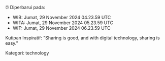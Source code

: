 ⏰ Diperbarui pada:
- WIB: Jumat, 29 November 2024 04.23.59 UTC
- WITA: Jumat, 29 November 2024 05.23.59 UTC
- WIT: Jumat, 29 November 2024 06.23.59 UTC

Kutipan Inspiratif:
"Sharing is good, and with digital technology, sharing is easy."


Kategori: technology


